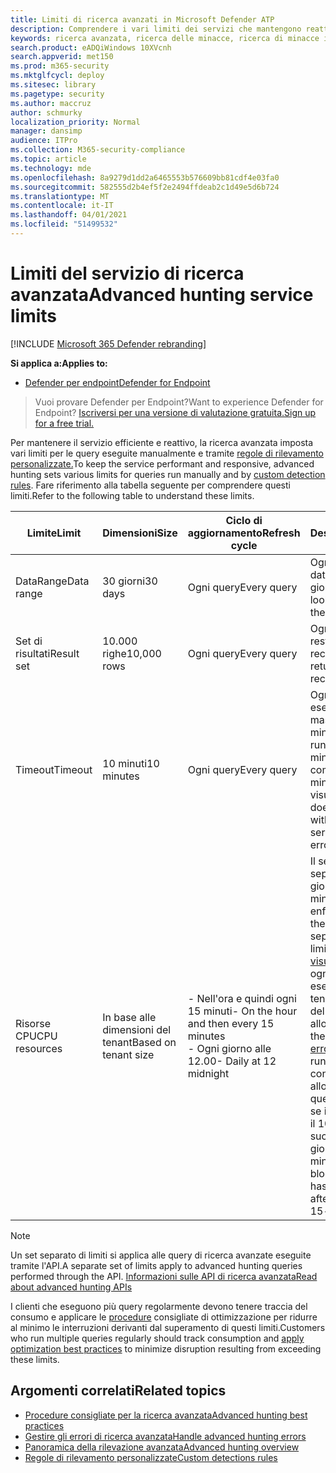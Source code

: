 ```yaml
---
title: Limiti di ricerca avanzati in Microsoft Defender ATP
description: Comprendere i vari limiti dei servizi che mantengono reattivo il servizio di ricerca avanzato
keywords: ricerca avanzata, ricerca delle minacce, ricerca di minacce informatiche, mdatp, microsoft defender atp, wdatp, ricerca, query, telemetria, schema, kusto, limite CPU, limite di query, risorse, risultati massimi
search.product: eADQiWindows 10XVcnh
search.appverid: met150
ms.prod: m365-security
ms.mktglfcycl: deploy
ms.sitesec: library
ms.pagetype: security
ms.author: maccruz
author: schmurky
localization_priority: Normal
manager: dansimp
audience: ITPro
ms.collection: M365-security-compliance
ms.topic: article
ms.technology: mde
ms.openlocfilehash: 8a9279d1dd2a6465553b576609bb81cdf4e03fa0
ms.sourcegitcommit: 582555d2b4ef5f2e2494ffdeab2c1d49e5d6b724
ms.translationtype: MT
ms.contentlocale: it-IT
ms.lasthandoff: 04/01/2021
ms.locfileid: "51499532"
---
```

# <a name="advanced-hunting-service-limits"></a><span data-ttu-id="10d67-104">Limiti del servizio di ricerca avanzata</span><span class="sxs-lookup"><span data-stu-id="10d67-104">Advanced hunting service limits</span></span>

[!INCLUDE [Microsoft 365 Defender rebranding](../../includes/microsoft-defender.md)]

<span data-ttu-id="10d67-105">**Si applica a:**</span><span class="sxs-lookup"><span data-stu-id="10d67-105">**Applies to:**</span></span>
- [<span data-ttu-id="10d67-106">Defender per endpoint</span><span class="sxs-lookup"><span data-stu-id="10d67-106">Defender for Endpoint</span></span>](https://go.microsoft.com/fwlink/?linkid=2154037)

><span data-ttu-id="10d67-107">Vuoi provare Defender per Endpoint?</span><span class="sxs-lookup"><span data-stu-id="10d67-107">Want to experience Defender for Endpoint?</span></span> [<span data-ttu-id="10d67-108">Iscriversi per una versione di valutazione gratuita.</span><span class="sxs-lookup"><span data-stu-id="10d67-108">Sign up for a free trial.</span></span>](https://www.microsoft.com/microsoft-365/windows/microsoft-defender-atp?ocid=docs-wdatp-advancedhunting-abovefoldlink)

<span data-ttu-id="10d67-109">Per mantenere il servizio efficiente e reattivo, la ricerca avanzata imposta vari limiti per le query eseguite manualmente e tramite [regole di rilevamento personalizzate.](custom-detection-rules.md)</span><span class="sxs-lookup"><span data-stu-id="10d67-109">To keep the service performant and responsive, advanced hunting sets various limits for queries run manually and by [custom detection rules](custom-detection-rules.md).</span></span> <span data-ttu-id="10d67-110">Fare riferimento alla tabella seguente per comprendere questi limiti.</span><span class="sxs-lookup"><span data-stu-id="10d67-110">Refer to the following table to understand these limits.</span></span>

| <span data-ttu-id="10d67-111">Limite</span><span class="sxs-lookup"><span data-stu-id="10d67-111">Limit</span></span> | <span data-ttu-id="10d67-112">Dimensioni</span><span class="sxs-lookup"><span data-stu-id="10d67-112">Size</span></span> | <span data-ttu-id="10d67-113">Ciclo di aggiornamento</span><span class="sxs-lookup"><span data-stu-id="10d67-113">Refresh cycle</span></span> | <span data-ttu-id="10d67-114">Descrizione</span><span class="sxs-lookup"><span data-stu-id="10d67-114">Description</span></span> |
|--|--|--|--|
| <span data-ttu-id="10d67-115">DataRange</span><span class="sxs-lookup"><span data-stu-id="10d67-115">Data range</span></span> | <span data-ttu-id="10d67-116">30 giorni</span><span class="sxs-lookup"><span data-stu-id="10d67-116">30 days</span></span> | <span data-ttu-id="10d67-117">Ogni query</span><span class="sxs-lookup"><span data-stu-id="10d67-117">Every query</span></span> | <span data-ttu-id="10d67-118">Ogni query può cercare dati fino agli ultimi 30 giorni.</span><span class="sxs-lookup"><span data-stu-id="10d67-118">Each query can look up data from up to the past 30 days.</span></span> |
| <span data-ttu-id="10d67-119">Set di risultati</span><span class="sxs-lookup"><span data-stu-id="10d67-119">Result set</span></span> | <span data-ttu-id="10d67-120">10.000 righe</span><span class="sxs-lookup"><span data-stu-id="10d67-120">10,000 rows</span></span> | <span data-ttu-id="10d67-121">Ogni query</span><span class="sxs-lookup"><span data-stu-id="10d67-121">Every query</span></span> | <span data-ttu-id="10d67-122">Ogni query può restituire fino a 10.000 record.</span><span class="sxs-lookup"><span data-stu-id="10d67-122">Each query can return up to 10,000 records.</span></span> |
| <span data-ttu-id="10d67-123">Timeout</span><span class="sxs-lookup"><span data-stu-id="10d67-123">Timeout</span></span> | <span data-ttu-id="10d67-124">10 minuti</span><span class="sxs-lookup"><span data-stu-id="10d67-124">10 minutes</span></span> | <span data-ttu-id="10d67-125">Ogni query</span><span class="sxs-lookup"><span data-stu-id="10d67-125">Every query</span></span> | <span data-ttu-id="10d67-126">Ogni query può essere eseguita per un massimo di 10 minuti.</span><span class="sxs-lookup"><span data-stu-id="10d67-126">Each query can run for up to 10 minutes.</span></span> <span data-ttu-id="10d67-127">Se non viene completato entro 10 minuti, il servizio visualizza un errore.</span><span class="sxs-lookup"><span data-stu-id="10d67-127">If it does not complete within 10 minutes, the service displays an error.</span></span>
| <span data-ttu-id="10d67-128">Risorse CPU</span><span class="sxs-lookup"><span data-stu-id="10d67-128">CPU resources</span></span> | <span data-ttu-id="10d67-129">In base alle dimensioni del tenant</span><span class="sxs-lookup"><span data-stu-id="10d67-129">Based on tenant size</span></span> | <span data-ttu-id="10d67-130">- Nell'ora e quindi ogni 15 minuti</span><span class="sxs-lookup"><span data-stu-id="10d67-130">- On the hour and then every 15 minutes</span></span><br><span data-ttu-id="10d67-131">- Ogni giorno alle 12.00</span><span class="sxs-lookup"><span data-stu-id="10d67-131">- Daily at 12 midnight</span></span> | <span data-ttu-id="10d67-132">Il servizio applica separatamente il limite giornaliero e di 15 minuti.</span><span class="sxs-lookup"><span data-stu-id="10d67-132">The service enforces the daily and the 15-minute limit separately.</span></span> <span data-ttu-id="10d67-133">Per ogni limite, il [portale visualizza](advanced-hunting-errors.md) un errore ogni volta che viene eseguita una query e il tenant ha utilizzato più del 10% delle risorse allocate.</span><span class="sxs-lookup"><span data-stu-id="10d67-133">For each limit, the [portal displays an error](advanced-hunting-errors.md) whenever a query runs and the tenant has consumed over 10% of allocated resources.</span></span> <span data-ttu-id="10d67-134">Le query vengono bloccate se il tenant ha raggiunto il 100% fino al successivo ciclo giornaliero o di 15 minuti.</span><span class="sxs-lookup"><span data-stu-id="10d67-134">Queries are blocked if the tenant has reached 100% until after the next daily or 15-minute cycle.</span></span> |

>[!NOTE] 
><span data-ttu-id="10d67-135">Un set separato di limiti si applica alle query di ricerca avanzate eseguite tramite l'API.</span><span class="sxs-lookup"><span data-stu-id="10d67-135">A separate set of limits apply to advanced hunting queries performed through the API.</span></span> [<span data-ttu-id="10d67-136">Informazioni sulle API di ricerca avanzata</span><span class="sxs-lookup"><span data-stu-id="10d67-136">Read about advanced hunting APIs</span></span>](run-advanced-query-api.md)

<span data-ttu-id="10d67-137">I clienti che eseguono più query regolarmente devono tenere traccia del consumo e applicare le [procedure](advanced-hunting-best-practices.md) consigliate di ottimizzazione per ridurre al minimo le interruzioni derivanti dal superamento di questi limiti.</span><span class="sxs-lookup"><span data-stu-id="10d67-137">Customers who run multiple queries regularly should track consumption and [apply optimization best practices](advanced-hunting-best-practices.md) to minimize disruption resulting from exceeding these limits.</span></span>

## <a name="related-topics"></a><span data-ttu-id="10d67-138">Argomenti correlati</span><span class="sxs-lookup"><span data-stu-id="10d67-138">Related topics</span></span>

- [<span data-ttu-id="10d67-139">Procedure consigliate per la ricerca avanzata</span><span class="sxs-lookup"><span data-stu-id="10d67-139">Advanced hunting best practices</span></span>](advanced-hunting-best-practices.md)
- [<span data-ttu-id="10d67-140">Gestire gli errori di ricerca avanzata</span><span class="sxs-lookup"><span data-stu-id="10d67-140">Handle advanced hunting errors</span></span>](advanced-hunting-errors.md)
- [<span data-ttu-id="10d67-141">Panoramica della rilevazione avanzata</span><span class="sxs-lookup"><span data-stu-id="10d67-141">Advanced hunting overview</span></span>](advanced-hunting-overview.md)
- [<span data-ttu-id="10d67-142">Regole di rilevamento personalizzate</span><span class="sxs-lookup"><span data-stu-id="10d67-142">Custom detections rules</span></span>](custom-detection-rules.md)
